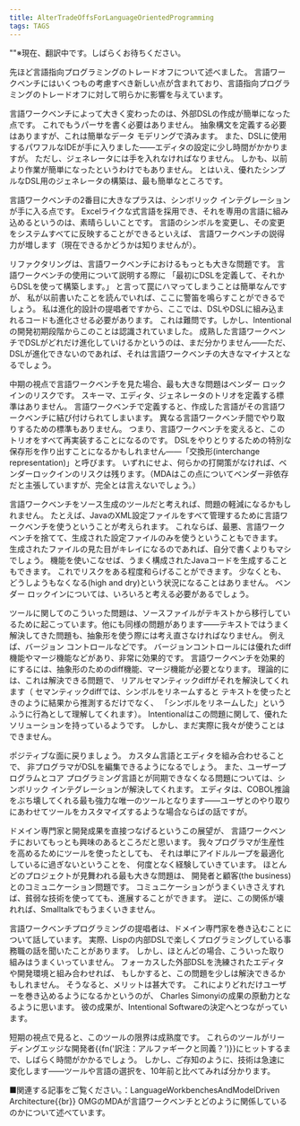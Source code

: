 ```yaml
---
title: AlterTradeOffsForLanguageOrientedProgramming
tags: TAGS
---
```


""※現在、翻訳中です。しばらくお待ちください。

先ほど言語指向プログラミングのトレードオフについて述べました。
言語ワークベンチにはいくつもの考慮すべき新しい点が含まれており、言語指向プログラミングのトレードオフに対して明らかに影響を与えています。

言語ワークベンチによって大きく変わったのは、外部DSLの作成が簡単になった点です。
これでもうパーサを書く必要はありません。
抽象構文を定義する必要はありますが、これは簡単なデータ モデリングで済みます。
また、DSLに使用するパワフルなIDEが手に入りました——エディタの設定に少し時間がかかりますが。
ただし、ジェネレータには手を入れなければなりません。
しかも、以前より作業が簡単になったというわけでもありません。
とはいえ、優れたシンプルなDSL用のジェネレータの構築は、最も簡単なところです。

言語ワークベンチの2番目に大きなプラスは、シンボリック インテグレーションが手に入る点です。
Excelライクな式言語を採用でき、それを専用の言語に組み込めるというのは、素晴らしいことです。
言語のシンボルを変更し、その変更をシステムすべてに反映することができるといえば、
言語ワークベンチの説得力が増します（現在できるかどうかは知りませんが）。

リファクタリングは、言語ワークベンチにおけるもっとも大きな問題です。
言語ワークベンチの使用について説明する際に
「最初にDSLを定義して、それからDSLを使って構築します。」
と言って罠にハマってしまうことは簡単なんですが、
私が以前書いたことを読んでいれば、ここに警笛を鳴らすことができるでしょう。
私は進化的設計の提唱者ですから、ここでは、DSLやDSLに組み込まれるコードも進化させる必要があります。
これは難問です。しかし、Intentionalの開発初期段階からこのことは認識されていました。
成熟した言語ワークベンチでDSLがどれだけ進化していけるかというのは、まだ分かりません——ただ、DSLが進化できないのであれば、それは言語ワークベンチの大きなマイナスとなるでしょう。

中期の視点で言語ワークベンチを見た場合、最も大きな問題はベンダー ロックインのリスクです。
スキーマ、エディタ、ジェネレータのトリオを定義する標準はありません。
言語ワークベンチで定義すると、作成した言語がその言語ワークベンチに結び付けられてしまいます。
異なる言語ワークベンチ間でやり取りするための標準もありません。
つまり、言語ワークベンチを変えると、このトリオをすべて再実装することになるのです。
DSLをやりとりするための特別な保存形を作り出すことになるかもしれません——「交換形(interchange representation)」と呼びます。
いずれにせよ、何らかの打開策がなければ、ベンダーロックインのリスクは残ります。（MDAはこの点についてベンダー非依存だと主張していますが、完全とは言えないでしょう。）

言語ワークベンチをソース生成のツールだと考えれば、問題の軽減になるかもしれません。
たとえば、JavaのXML設定ファイルをすべて管理するために言語ワークベンチを使うということが考えられます。
これならば、最悪、言語ワークベンチを捨てて、生成された設定ファイルのみを使うということもできます。
生成されたファイルの見た目がキレイになるのであれば、自分で書くよりもマシでしょう。
機能を使いこなせば、うまく構成されたJavaコードを生成することもできます。
これでリスクをある程度和らげることができます。
少なくとも、どうしようもなくなる(high and dry)という状況になることはありません。
ベンダー ロックインについては、いろいろと考える必要があるでしょう。

ツールに関してのこういった問題は、ソースファイルがテキストから移行しているために起こっています。他にも同様の問題があります——テキストではうまく解決してきた問題も、抽象形を使う際には考え直さなければなりません。
例えば、バージョン コントロールなどです。
バージョンコントロールには優れたdiff機能やマージ機能などがあり、非常に効果的です。
言語ワークベンチを効果的にするには、抽象形のためのdiff機能、マージ機能が必要となります。
理論的には、これは解決できる問題で、
リアルセマンティックdiffがそれを解決してくれます（
セマンティックdiffでは、シンボルをリネームすると
テキストを使ったときのように結果から推測するだけでなく、
「シンボルをリネームした」というふうに行為として理解してくれます）。
Intentionalはこの問題に関して、優れたソリューションを持っているようです。
しかし、まだ実際に我々が使うことはできません。

ポジティブな面に戻りましょう。
カスタム言語とエディタを組み合わせることで、
非プログラマがDSLを編集できるようになるでしょう。
また、ユーザープログラムとコア プログラミング言語とが同期できなくなる問題については、シンボリック インテグレーションが解決してくれます。
エディタは、COBOL推論をぶち壊してくれる最も強力な唯一のツールとなります——ユーザとのやり取りにあわせてツールをカスタマイズするような場合ならばの話ですが。

ドメイン専門家と開発成果を直接つなげるというこの展望が、
言語ワークベンチにおいてもっとも興味のあるところだと思います。
我々プログラマが生産性を高めるためにツールを使ったとしても、
それは単にアイドルループを最適化しているに過ぎないということを、
何度となく経験していきています。
ほとんどのプロジェクトが見舞われる最も大きな問題は、
開発者と顧客(the business)とのコミュニケーション問題です。
コミュニケーションがうまくいきさえすれば、貧弱な技術を使ってても、進展することができます。
逆に、この関係が壊れれば、Smalltalkでもうまくいきません。

言語ワークベンチプログラミングの提唱者は、ドメイン専門家を巻き込むことについて話しています。
実際、Lispの内部DSLで楽しくプログラミングしている事務職の話を聞いたことがあります。
しかし、ほとんどの場合、こういった取り組みはうまくいっていません。
フォーカスした外部DSLを洗練されたエディタや開発環境と組み合わせれば、
もしかすると、この問題を少しは解決できるかもしれません。
そうなると、メリットは甚大です。
これによりどれだけユーザーを巻き込めるようになるかというのが、
Charles Simonyiの成果の原動力となるように思います。
彼の成果が、Intentional Softwareの決定へとつながっています。

短期の視点で見ると、このツールの限界は成熟度です。
これらのツールがリーディングエッジな開発者{{fn('訳注：アルファギークと同義？')}}にヒットするまで、しばらく時間がかかるでしょう。
しかし、ご存知のように、技術は急速に変化します——ツールや言語の選択を、10年前と比べてみれば分かります。

■関連する記事をご覧ください。：LanguageWorkbenchesAndModelDriven Architecture{{br}}
OMGのMDAが言語ワークベンチとどのように関係しているのかについて述べています。
